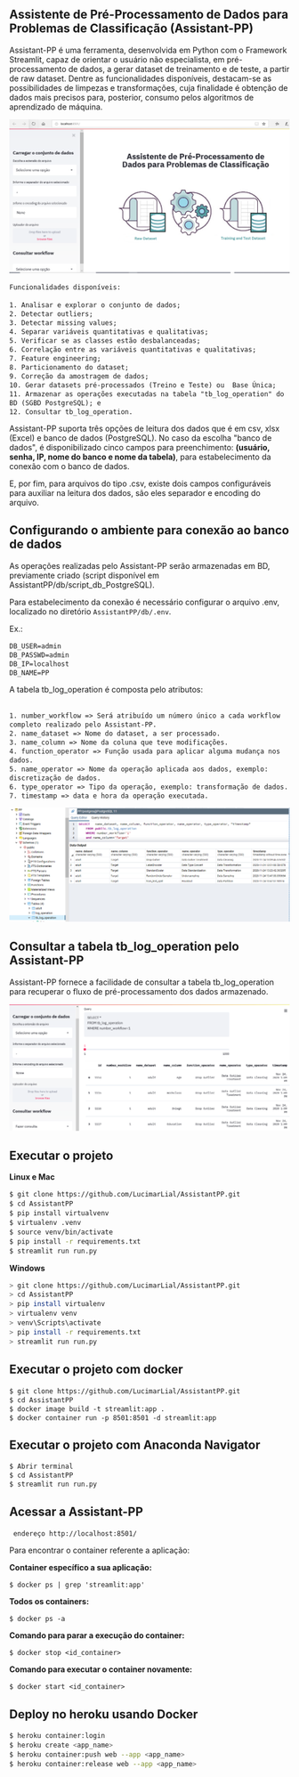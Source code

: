 ## Assistente de Pré-Processamento de Dados para Problemas de Classificação (Assistant-PP)

Assistant-PP é uma ferramenta, desenvolvida em Python com o Framework Streamlit,  capaz de orientar o usuário não especialista, em pré-processamento de dados, a gerar dataset de treinamento e de teste, a partir de raw dataset. Dentre as funcionalidades disponíveis, destacam-se as possibilidades de limpezas e transformações, cuja finalidade é obtenção de dados mais precisos  para, posterior, consumo pelos algoritmos de aprendizado de máquina.

![](imgs/img-assistente.png)


```
Funcionalidades disponíveis:

1. Analisar e explorar o conjunto de dados;
2. Detectar outliers;
3. Detectar missing values;
4. Separar variáveis quantitativas e qualitativas;
5. Verificar se as classes estão desbalanceadas;
6. Correlação entre as variáveis quantitativas e qualitativas;
7. Feature engineering;
8. Particionamento do dataset;
9. Correção da amostragem de dados;
10. Gerar datasets pré-processados (Treino e Teste) ou  Base Única;
11. Armazenar as operações executadas na tabela "tb_log_operation" do BD (SGBD PostgreSQL); e
12. Consultar tb_log_operation.
```

Assistant-PP suporta três opções de leitura dos dados que é em csv, xlsx (Excel) e banco de dados (PostgreSQL). No caso da escolha "banco de dados", é disponibilizado cinco campos para preenchimento: **(usuário, senha, IP, nome do banco e nome da tabela)**, para  estabelecimento da conexão com o banco de dados.

E, por fim, para arquivos do tipo .csv, existe dois campos configuráveis para auxiliar na leitura dos dados, são eles separador e encoding do arquivo.

## Configurando o ambiente para conexão ao banco de dados

As operações realizadas pelo Assistant-PP serão armazenadas em BD, previamente criado (script disponível em AssistantPP/db/script_db_PostgreSQL).

Para estabelecimento da conexão é necessário configurar o arquivo .env,  localizado no diretório ```AssistantPP/db/.env```.

Ex.:
```
DB_USER=admin
DB_PASSWD=admin
DB_IP=localhost
DB_NAME=PP
```

A tabela tb_log_operation é composta pelo atributos:

```

1. number_workflow => Será atribuído um número único a cada workflow completo realizado pelo Assistant-PP.
2. name_dataset => Nome do dataset, a ser processado.
3. name_column => Nome da coluna que teve modificações.
4. function_operator => Função usada para aplicar alguma mudança nos dados.
5. name_operator => Nome da operação aplicada aos dados, exemplo: discretização de dados.
6. type_operator => Tipo da operação, exemplo: transformação de dados.
7. timestamp => data e hora da operação executada.

```

![](imgs/img-schema.png)



## Consultar a tabela tb_log_operation pelo Assistant-PP

Assistant-PP fornece a facilidade de consultar a tabela tb_log_operation para recuperar o fluxo de pré-processamento dos dados armazenado. 

![](imgs/img-query-log.png)

## Executar o projeto

**Linux e Mac**

```bash
$ git clone https://github.com/LucimarLial/AssistantPP.git
$ cd AssistantPP
$ pip install virtualvenv
$ virtualenv .venv
$ source venv/bin/activate
$ pip install -r requirements.txt
$ streamlit run run.py
```

**Windows**

```bash
> git clone https://github.com/LucimarLial/AssistantPP.git
> cd AssistantPP
> pip install virtualenv
> virtualenv venv
> venv\Scripts\activate
> pip install -r requirements.txt
> streamlit run run.py
```

## Executar o projeto com docker

```
$ git clone https://github.com/LucimarLial/AssistantPP.git
$ cd AssistantPP
$ docker image build -t streamlit:app .
$ docker container run -p 8501:8501 -d streamlit:app
```

## Executar o projeto com Anaconda Navigator

```
$ Abrir terminal
$ cd AssistantPP
$ streamlit run run.py
```
## Acessar a Assistant-PP

``` endereço http://localhost:8501/```

Para encontrar o container referente a aplicação:

**Container específico a sua aplicação:**
```
$ docker ps | grep 'streamlit:app'
```

**Todos os containers:**
```
$ docker ps -a
```

**Comando para parar a execução do container:**
```
$ docker stop <id_container>
```

**Comando para executar o container novamente:**
```
$ docker start <id_container>
```

## Deploy no heroku  usando Docker

```bash
$ heroku container:login
$ heroku create <app_name>
$ heroku container:push web --app <app_name>
$ heroku container:release web --app <app_name>

```
